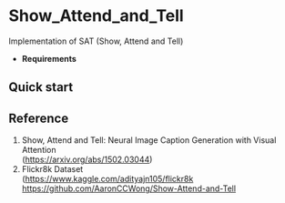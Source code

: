 # Show_Attend_and_Tell
Implementation of SAT (Show, Attend and Tell)

* **Requirements**

## Quick start

## Reference
1. Show, Attend and Tell: Neural Image Caption Generation with Visual Attention   
(https://arxiv.org/abs/1502.03044)
2. Flickr8k Dataset   
(https://www.kaggle.com/adityajn105/flickr8k
https://github.com/AaronCCWong/Show-Attend-and-Tell